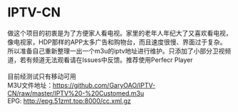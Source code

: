 # IPTV-CN
做这个项目的初衷是为了方便家人看电视。家里的老年人年纪大了又喜欢看电视，像电视家，HDP那样的APP太多广告和购物台，而且速度很慢、界面过于复杂。所以准备自己重新整理一出一个m3u的iptv地址进行维护。只添加了小部分卫视频道，若有频道无法观看请在Issues中反馈。推荐使用Perfecr Player<br>
<br>
目前经测试只有移动可用<br>
M3U文件地址：https://github.com/GaryOAO/IPTV-CN/raw/master/IPTV%20-%20Customed.m3u<br>
EPG: http://epg.51zmt.top:8000/cc.xml.gz
